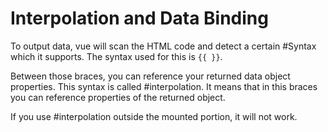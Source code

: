 # Interpolation and Data Binding

To output data, vue will scan the HTML code and detect a certain #Syntax  which it supports. The syntax used for this is `{{ }}`. 

Between those braces, you can reference your returned data object properties. This syntax is called #interpolation. It means that in this braces you can reference properties of the returned object.

If you use #interpolation outside the mounted portion, it will not work.

